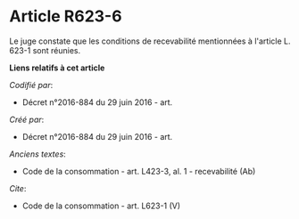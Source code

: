 # Article R623-6

Le juge constate que les conditions de recevabilité mentionnées à l'article L. 623-1 sont réunies.

**Liens relatifs à cet article**

_Codifié par_:

  - Décret n°2016-884 du 29 juin 2016 - art.

_Créé par_:

  - Décret n°2016-884 du 29 juin 2016 - art.

_Anciens textes_:

  - Code de la consommation - art. L423-3, al. 1 - recevabilité (Ab)

_Cite_:

  - Code de la consommation - art. L623-1 (V)
